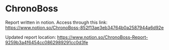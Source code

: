 # ChronoBoss
Report written in notion. Access through this link: https://www.notion.so/ChronoBoss-852f13ae3eb34764b0a2587944a6d92e

Updated report location: https://www.notion.so/ChronoBoss-Report-9259b3a4f6454cc0862989291cc0d3fe

